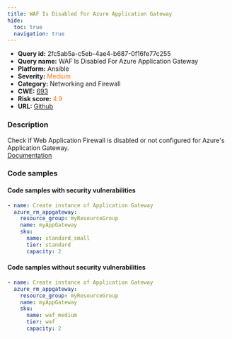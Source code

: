 ```yaml
---
title: WAF Is Disabled For Azure Application Gateway
hide:
  toc: true
  navigation: true
---
```


<style>
  .highlight .hll {
    background-color: #ff171742;
  }
  .md-content {
    max-width: 1100px;
    margin: 0 auto;
  }
</style>

-   **Query id:** 2fc5ab5a-c5eb-4ae4-b687-0f16fe77c255
-   **Query name:** WAF Is Disabled For Azure Application Gateway
-   **Platform:** Ansible
-   **Severity:** <span style="color:#ff7213">Medium</span>
-   **Category:** Networking and Firewall
-   **CWE:** <a href="https://cwe.mitre.org/data/definitions/693.html" onclick="newWindowOpenerSafe(event, 'https://cwe.mitre.org/data/definitions/693.html')">693</a>
-   **Risk score:** <span style="color:#ff7213">4.9</span>
-   **URL:** [Github](https://github.com/Checkmarx/kics/tree/master/assets/queries/ansible/azure/waf_is_disabled_for_azure_application_gateway)

### Description
Check if Web Application Firewall is disabled or not configured for Azure's Application Gateway.<br>
[Documentation](https://docs.ansible.com/ansible/latest/collections/azure/azcollection/azure_rm_appgateway_module.html)

### Code samples
#### Code samples with security vulnerabilities
```yaml title="Positive test num. 1 - yaml file" hl_lines="7"
- name: Create instance of Application Gateway
  azure_rm_appgateway:
    resource_group: myResourceGroup
    name: myAppGateway
    sku:
      name: standard_small
      tier: standard
      capacity: 2

```


#### Code samples without security vulnerabilities
```yaml title="Negative test num. 1 - yaml file"
- name: Create instance of Application Gateway
  azure_rm_appgateway:
    resource_group: myResourceGroup
    name: myAppGateway
    sku:
      name: waf_medium
      tier: waf
      capacity: 2

```

